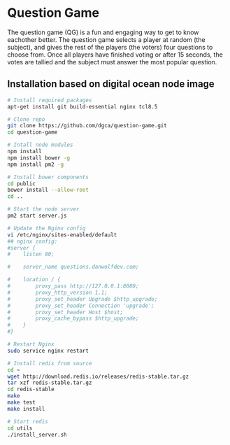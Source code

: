 # Question Game

The question game (QG) is a fun and engaging way to get to know eachother better. The question game selects a player at random (the subject), and gives the rest of the players (the voters) four questions to choose from. Once all players have finished voting or after 15 seconds, the votes are tallied and the subject must answer the most popular question.

## Installation based on digital ocean node image
```bash
# Install required packages
apt-get install git build-essential nginx tcl8.5

# Clone repo
git clone https://github.com/dgca/question-game.git
cd question-game

# Intall node modules
npm install
npm install bower -g
npm install pm2 -g

# Install bower components
cd public
bower install --allow-root
cd ..

# Start the node server
pm2 start server.js

# Update the Nginx config
vi /etc/nginx/sites-enabled/default
## nginx config:
#server {
#    listen 80;

#    server_name questions.danwolfdev.com;

#    location / {
#        proxy_pass http://127.0.0.1:8080;
#        proxy_http_version 1.1;
#        proxy_set_header Upgrade $http_upgrade;
#        proxy_set_header Connection 'upgrade';
#        proxy_set_header Host $host;
#        proxy_cache_bypass $http_upgrade;
#    }
#}

# Restart Nginx
sudo service nginx restart

# Install redis from source
cd ~
wget http://download.redis.io/releases/redis-stable.tar.gz
tar xzf redis-stable.tar.gz
cd redis-stable
make
make test
make install

# Start redis
cd utils
./install_server.sh
```

